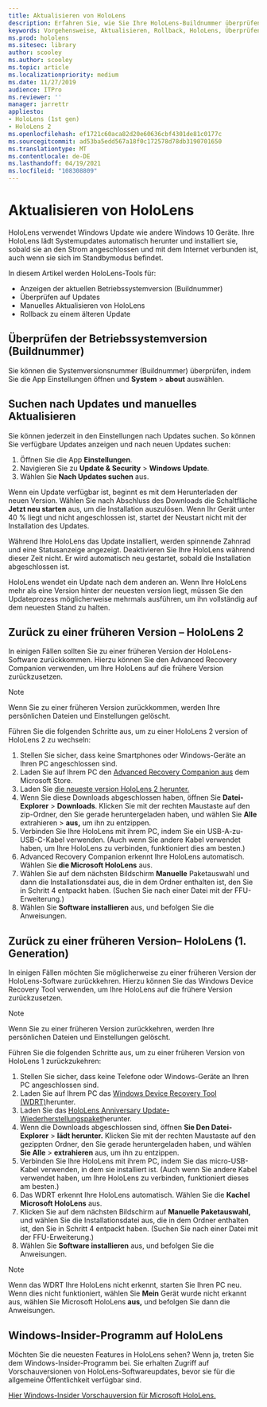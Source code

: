 ```yaml
---
title: Aktualisieren von HoloLens
description: Erfahren Sie, wie Sie Ihre HoloLens-Buildnummer überprüfen, über Geräteupdates auf dem Laufenden bleiben, am Insiders-Programm teilnehmen und Updates zurücksetzen.
keywords: Vorgehensweise, Aktualisieren, Rollback, HoloLens, Überprüfen des Builds, Buildnummer
ms.prod: hololens
ms.sitesec: library
author: scooley
ms.author: scooley
ms.topic: article
ms.localizationpriority: medium
ms.date: 11/27/2019
audience: ITPro
ms.reviewer: ''
manager: jarrettr
appliesto:
- HoloLens (1st gen)
- HoloLens 2
ms.openlocfilehash: ef1721c60aca82d20e60636cbf4301de81c0177c
ms.sourcegitcommit: ad53ba5edd567a18f0c172578d78db3190701650
ms.translationtype: MT
ms.contentlocale: de-DE
ms.lasthandoff: 04/19/2021
ms.locfileid: "108308809"
---
```

# <a name="update-hololens"></a>Aktualisieren von HoloLens

HoloLens verwendet Windows Update wie andere Windows 10 Geräte. Ihre HoloLens lädt Systemupdates automatisch herunter und installiert sie, sobald sie an den Strom angeschlossen und mit dem Internet verbunden ist, auch wenn sie sich im Standbymodus befindet.

In diesem Artikel werden HoloLens-Tools für:

- Anzeigen der aktuellen Betriebssystemversion (Buildnummer)
- Überprüfen auf Updates
- Manuelles Aktualisieren von HoloLens
- Rollback zu einem älteren Update

## <a name="check-your-operating-system-version-build-number"></a>Überprüfen der Betriebssystemversion (Buildnummer)

Sie können die Systemversionsnummer (Buildnummer) überprüfen, indem Sie die App Einstellungen öffnen und **System**  >  **about** auswählen.

## <a name="check-for-updates-and-manually-update"></a>Suchen nach Updates und manuelles Aktualisieren

Sie können jederzeit in den Einstellungen nach Updates suchen.  So können Sie verfügbare Updates anzeigen und nach neuen Updates suchen:

1. Öffnen Sie die App **Einstellungen**.
1. Navigieren Sie zu **Update & Security**  >  **Windows Update**.
1. Wählen Sie **Nach Updates suchen** aus.

Wenn ein Update verfügbar ist, beginnt es mit dem Herunterladen der neuen Version. Wählen Sie nach Abschluss des Downloads die Schaltfläche **Jetzt neu starten** aus, um die Installation auszulösen. Wenn Ihr Gerät unter 40 % liegt und nicht angeschlossen ist, startet der Neustart nicht mit der Installation des Updates.

Während Ihre HoloLens das Update installiert, werden spinnende Zahnrad und eine Statusanzeige angezeigt. Deaktivieren Sie Ihre HoloLens während dieser Zeit nicht. Er wird automatisch neu gestartet, sobald die Installation abgeschlossen ist.

HoloLens wendet ein Update nach dem anderen an.  Wenn Ihre HoloLens mehr als eine Version hinter der neuesten version liegt, müssen Sie den Updateprozess möglicherweise mehrmals ausführen, um ihn vollständig auf dem neuesten Stand zu halten.

## <a name="go-back-to-a-previous-version---hololens-2"></a>Zurück zu einer früheren Version – HoloLens 2

In einigen Fällen sollten Sie zu einer früheren Version der HoloLens-Software zurückkommen. Hierzu können Sie den Advanced Recovery Companion verwenden, um Ihre HoloLens auf die frühere Version zurückzusetzen.

> [!NOTE]
> Wenn Sie zu einer früheren Version zurückkommen, werden Ihre persönlichen Dateien und Einstellungen gelöscht.

Führen Sie die folgenden Schritte aus, um zu einer HoloLens 2 version of HoloLens 2 zu wechseln:

1. Stellen Sie sicher, dass keine Smartphones oder Windows-Geräte an Ihren PC angeschlossen sind.
1. Laden Sie auf Ihrem PC den [Advanced Recovery Companion aus](https://www.microsoft.com/p/advanced-recovery-companion/9p74z35sfrs8?activetab=pivot:overviewtab) dem Microsoft Store.
1. Laden Sie [die neueste version HoloLens 2 herunter.](https://aka.ms/hololens2download)
1. Wenn Sie diese Downloads abgeschlossen haben, öffnen Sie **Datei-Explorer**  >  **Downloads**. Klicken Sie mit der rechten Maustaste auf den zip-Ordner, den Sie gerade heruntergeladen haben, und wählen Sie **Alle** extrahieren  >  **aus,** um ihn zu entzippen.
1. Verbinden Sie Ihre HoloLens mit ihrem PC, indem Sie ein USB-A-zu-USB-C-Kabel verwenden. (Auch wenn Sie andere Kabel verwendet haben, um Ihre HoloLens zu verbinden, funktioniert dies am besten.)
1. Advanced Recovery Companion erkennt Ihre HoloLens automatisch. Wählen Sie **die Microsoft HoloLens** aus.
1. Wählen Sie auf dem nächsten Bildschirm **Manuelle** Paketauswahl und dann die Installationsdatei aus, die in dem Ordner enthalten ist, den Sie in Schritt 4 entpackt haben. (Suchen Sie nach einer Datei mit der FFU-Erweiterung.)
1. Wählen Sie **Software installieren** aus, und befolgen Sie die Anweisungen.

## <a name="go-back-to-a-previous-version---hololens-1st-gen"></a>Zurück zu einer früheren Version– HoloLens (1. Generation)

In einigen Fällen möchten Sie möglicherweise zu einer früheren Version der HoloLens-Software zurückkehren. Hierzu können Sie das Windows Device Recovery Tool verwenden, um Ihre HoloLens auf die frühere Version zurückzusetzen.

> [!NOTE]
> Wenn Sie zu einer früheren Version zurückkehren, werden Ihre persönlichen Dateien und Einstellungen gelöscht.

Führen Sie die folgenden Schritte aus, um zu einer früheren Version von HoloLens 1 zurückzukehren:

1. Stellen Sie sicher, dass keine Telefone oder Windows-Geräte an Ihren PC angeschlossen sind.
1. Laden Sie auf Ihrem PC das [Windows Device Recovery Tool (WDRT)](https://support.microsoft.com/help/12379)herunter.
1. Laden Sie das [HoloLens Anniversary Update-Wiederherstellungspaket](https://aka.ms/hololensrecovery)herunter.
1. Wenn die Downloads abgeschlossen sind, öffnen **Sie Den Datei-Explorer**  >  **lädt herunter.** Klicken Sie mit der rechten Maustaste auf den gezippten Ordner, den Sie gerade heruntergeladen haben, und wählen **Sie Alle**  >  **extrahieren** aus, um ihn zu entzippen.
1. Verbinden Sie Ihre HoloLens mit ihrem PC, indem Sie das micro-USB-Kabel verwenden, in dem sie installiert ist. (Auch wenn Sie andere Kabel verwendet haben, um Ihre HoloLens zu verbinden, funktioniert dieses am besten.)
1. Das WDRT erkennt Ihre HoloLens automatisch. Wählen Sie die **Kachel Microsoft HoloLens** aus.
1. Klicken Sie auf dem nächsten Bildschirm auf **Manuelle Paketauswahl,** und wählen Sie die Installationsdatei aus, die in dem Ordner enthalten ist, den Sie in Schritt 4 entpackt haben. (Suchen Sie nach einer Datei mit der FFU-Erweiterung.)
1. Wählen Sie **Software installieren** aus, und befolgen Sie die Anweisungen.

> [!NOTE]
> Wenn das WDRT Ihre HoloLens nicht erkennt, starten Sie Ihren PC neu. Wenn dies nicht funktioniert, wählen Sie **Mein** Gerät wurde nicht erkannt aus, wählen Sie Microsoft HoloLens **aus,** und befolgen Sie dann die Anweisungen.

## <a name="windows-insider-program-on-hololens"></a>Windows-Insider-Programm auf HoloLens

Möchten Sie die neuesten Features in HoloLens sehen?  Wenn ja, treten Sie dem Windows-Insider-Programm bei. Sie erhalten Zugriff auf Vorschauversionen von HoloLens-Softwareupdates, bevor sie für die allgemeine Öffentlichkeit verfügbar sind.

[Hier Windows-Insider Vorschauversion für Microsoft HoloLens.](hololens-insider.md)
